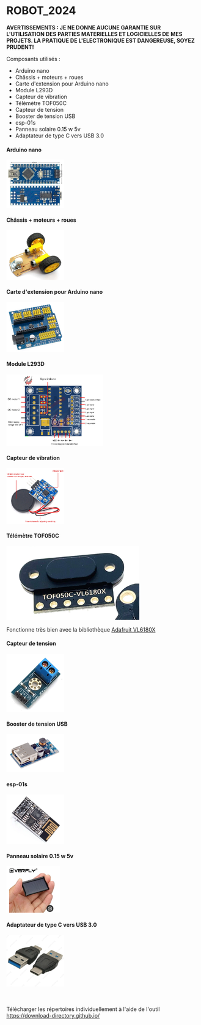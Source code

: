 <h1>ROBOT_2024</h1>

<p style="font-weight:bold;">AVERTISSEMENTS : JE NE DONNE AUCUNE GARANTIE SUR L'UTILISATION DES PARTIES MATERIELLES ET LOGICIELLES DE MES PROJETS. LA PRATIQUE DE L'ELECTRONIQUE EST DANGEREUSE, SOYEZ PRUDENT!</p>

Composants utilisés :
<br>
<ul>
 	<li>Arduino nano</li>
 	<li>Châssis + moteurs + roues</li>
 	<li>Carte d'extension pour Arduino nano</li>
 	<li>Module L293D</li>
 	<li>Capteur de vibration</li>
 	<li>Télémètre TOF050C</li>
 	<li>Capteur de tension</li>
 	<li>Booster de tension USB</li>
 	<li>esp-01s</li>
 	<li>Panneau solaire 0.15 w 5v</li>
 	<li>Adaptateur de type C vers USB 3.0</li>
</ul>

<h4>Arduino nano</h4>
<p><img src="https://github.com/ikobootloader/PROJETS-ARDUINO/blob/main/VOITURE_AUTONOME/ROBOT_2024/assets/Arduino%20nano/Arduino%20nano.PNG?raw=true" style="width:30%;" /></p>

<h4>Châssis + moteurs + roues</h4>
<p><img src="https://github.com/ikobootloader/PROJETS-ARDUINO/blob/main/VOITURE_AUTONOME/ROBOT_2024/assets/Ch%C3%A2ssis%20+%20moteurs%20+%20roues/Ch%C3%A2ssis.PNG?raw=true" style="width:30%;"/></p>

<h4>Carte d'extension pour Arduino nano</h4>
<p><img src="https://github.com/ikobootloader/PROJETS-ARDUINO/blob/main/VOITURE_AUTONOME/ROBOT_2024/assets/Carte%20d'extension%20pour%20Arduino%20nano/Carte%20d'extension%20Arduino%20nano.PNG?raw=true" style="width:30%;"/></p>
<p></p>

<h4>Module L293D</h4>
<p><img src="https://github.com/ikobootloader/PROJETS-ARDUINO/blob/main/VOITURE_AUTONOME/ROBOT_2024/assets/Mini%20L293D%20motor%20drive%20module/L293D.PNG?raw=true" style="width:50%;"/></p>

<h4>Capteur de vibration</h4>
<p><img src="https://github.com/ikobootloader/PROJETS-ARDUINO/blob/main/VOITURE_AUTONOME/ROBOT_2024/assets/Capteur%20de%20vibration/Capture%20de%20vibration.PNG?raw=true" style="width:30%;"/></p>

<h4>Télémètre TOF050C</h4>
<p><img src="https://github.com/ikobootloader/PROJETS-ARDUINO/blob/main/VOITURE_AUTONOME/ROBOT_2024/assets/T%C3%A9l%C3%A9m%C3%A8tre%20TOF050C/TOF050C_.PNG?raw=true" /></p>
<p>Fonctionne très bien avec la bibliothèque <a href="https://github.com/adafruit/Adafruit_VL6180X" targer="_blank">Adafruit VL6180X</a></p>

<h4>Capteur de tension</h4>
<p><img src="https://github.com/ikobootloader/PROJETS-ARDUINO/blob/main/VOITURE_AUTONOME/ROBOT_2024/assets/Module%20de%20capteur%20de%20tension%20Standard%20DC%200-25V/Capteur%20de%20tension.PNG?raw=true" style="width:30%;"/></p>

<h4>Booster de tension USB</h4>
<p><img src="https://github.com/ikobootloader/PROJETS-ARDUINO/blob/main/VOITURE_AUTONOME/ROBOT_2024/assets/Booster%20de%20tension%20USB%20d'%C3%A9nergie%200.9V%20~%205V%20%C3%A0%205V%20600MA/Booster%20de%20tension.PNG?raw=true" style="width:30%;"/></p>

<h4>esp-01s</h4>
<p><img src="https://github.com/ikobootloader/PROJETS-ARDUINO/blob/main/VOITURE_AUTONOME/ROBOT_2024/assets/esp-01s/esp-01s.PNG?raw=true" style="width:30%;"/></p>

<h4>Panneau solaire 0.15 w 5v</h4>
<p><img src="https://github.com/ikobootloader/PROJETS-ARDUINO/blob/main/VOITURE_AUTONOME/ROBOT_2024/assets/Panneau%20solaire%20Mini%200.15%20w%205%20v%205330mm/Capture.PNG?raw=true" /></p>

<h4>Adaptateur de type C vers USB 3.0</h4>
<p><img src="https://github.com/ikobootloader/PROJETS-ARDUINO/blob/main/VOITURE_AUTONOME/ROBOT_2024/assets/Adaptateur%20de%20type%20C%20vers%20USB%203.0,%20USB%203.0%20m%C3%A2le%20vers%20type%20C%20m%C3%A2le/adaptateur%20usb.PNG?raw=true" style="width:30%;"/></p>
<br>
<br>
Télécharger les répertoires individuellement à l'aide de l'outil <a href="https://download-directory.github.io/">https://download-directory.github.io/</a>
